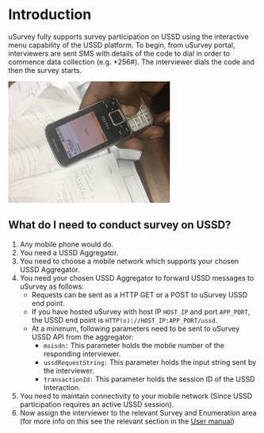 Introduction
============

uSurvey fully supports survey participation on USSD using the interactive menu capability of the USSD platform. To begin, from uSurvey portal, interviewers are sent SMS with details of the code to dial in order to commence data collection (e.g. *256#). The interviewer dials the code and then the survey starts.
  
![USSD Participation](./ussd-code-example.jpg)

What do I need to conduct survey on USSD?
-----------------------------------------

1. Any mobile phone would do.
2. You need a USSD Aggregator.
3. You need to choose a mobile network which supports your chosen USSD Aggregator.
4. You need your chosen USSD Aggregator to forward USSD messages to uSurvey as follows:
    * Requests can be sent as a HTTP GET or a POST to uSurvey USSD end point.
    * If you have hosted uSurvey with host IP `HOST_IP` and port `APP_PORT`, the USSD end point is `HTTP(s)://HOST_IP:APP_PORT/ussd`.
    * At a minimum, following parameters need to be sent to uSurvey USSD API from the aggregator:
        * `msisdn:` This parameter holds the mobile number of the responding interviewer.
        * `ussdRequestString:` This parameter holds the input string sent by the interviewer.
        * `transactionId:` This parameter holds the session ID of the USSD Interaction.
5. You need to maintain connectivity to your mobile network (Since USSD participation requires an active USSD session).  
6. Now assign the interviewer to the relevant Survey and Enumeration area (for more info on this see the relevant section in the [User manual](./user_manual.md#interviewer-page "Interviewer Page"))
      